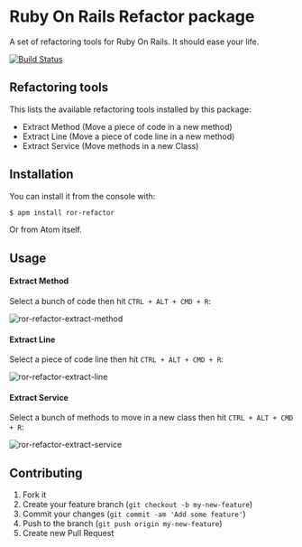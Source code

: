 # Ruby On Rails Refactor package

A set of refactoring tools for Ruby On Rails. It should ease your life.

[![Build Status](https://travis-ci.org/zedtux/ror-refactor.svg?branch=master)](https://travis-ci.org/zedtux/ror-refactor)

## Refactoring tools

This lists the available refactoring tools installed by this package:

 - Extract Method (Move a piece of code in a new method)
 - Extract Line (Move a piece of code line in a new method)
 - Extract Service (Move methods in a new Class)

## Installation

You can install it from the console with:

```bash
$ apm install ror-refactor
```

Or from Atom itself.

## Usage

#### Extract Method

Select a bunch of code then hit `CTRL + ALT + CMD + R`:

![ror-refactor-extract-method](https://cloud.githubusercontent.com/assets/478564/17622508/19844a66-609b-11e6-8fec-6fa7dfa42bb1.gif)

#### Extract Line

Select a piece of code line then hit `CTRL + ALT + CMD + R`:

![ror-refactor-extract-line](https://cloud.githubusercontent.com/assets/478564/17705195/d7817108-63d7-11e6-8717-e5dc996312b3.gif)

#### Extract Service

Select a bunch of methods to move in a new class then hit `CTRL + ALT + CMD + R`:

![ror-refactor-extract-service](https://cloud.githubusercontent.com/assets/478564/17926623/1dffdc30-69f2-11e6-8066-173dee88a4c9.gif)

## Contributing

1. Fork it
2. Create your feature branch (`git checkout -b my-new-feature`)
3. Commit your changes (`git commit -am 'Add some feature'`)
4. Push to the branch (`git push origin my-new-feature`)
5. Create new Pull Request
